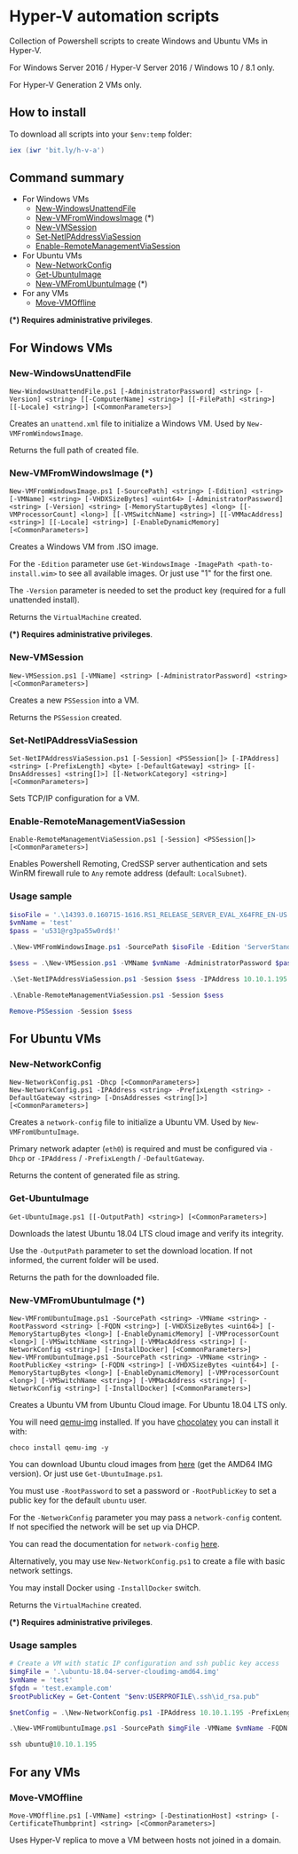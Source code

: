 # Hyper-V automation scripts

Collection of Powershell scripts to create Windows and Ubuntu VMs in Hyper-V.

For Windows Server 2016 / Hyper-V Server 2016 / Windows 10 / 8.1 only.

For Hyper-V Generation 2 VMs only.



## How to install

To download all scripts into your `$env:temp` folder:

```powershell
iex (iwr 'bit.ly/h-v-a')
```



## Command summary
  - For Windows VMs
    - [New-WindowsUnattendFile](#New-WindowsUnattendFile)
    - [New-VMFromWindowsImage](#New-VMFromWindowsImage_(*)) (*)
    - [New-VMSession](#New-VMSession)
    - [Set-NetIPAddressViaSession](#Set-NetIPAddressViaSession)
    - [Enable-RemoteManagementViaSession](#Enable-RemoteManagementViaSession)
  - For Ubuntu VMs
    - [New-NetworkConfig](#New-NetworkConfig)
    - [Get-UbuntuImage](#Get-UbuntuImage)
    - [New-VMFromUbuntuImage](#New-VMFromUbuntuImage_(*)) (*)
  - For any VMs
    - [Move-VMOffline](#move-vmoffline)

**(*) Requires administrative privileges**.



## For Windows VMs

### New-WindowsUnattendFile

```
New-WindowsUnattendFile.ps1 [-AdministratorPassword] <string> [-Version] <string> [[-ComputerName] <string>] [[-FilePath] <string>] [[-Locale] <string>] [<CommonParameters>]
```

Creates an `unattend.xml` file to initialize a Windows VM. Used by `New-VMFromWindowsImage`.

Returns the full path of created file.



### New-VMFromWindowsImage (*)

```
New-VMFromWindowsImage.ps1 [-SourcePath] <string> [-Edition] <string> [-VMName] <string> [-VHDXSizeBytes] <uint64> [-AdministratorPassword] <string> [-Version] <string> [-MemoryStartupBytes] <long> [[-VMProcessorCount] <long>] [[-VMSwitchName] <string>] [[-VMMacAddress] <string>] [[-Locale] <string>] [-EnableDynamicMemory] [<CommonParameters>]
```

Creates a Windows VM from .ISO image. 

For the `-Edition` parameter use `Get-WindowsImage -ImagePath <path-to-install.wim>` to see all available images. Or just use "1" for the first one.

The `-Version` parameter is needed to set the product key (required for a full unattended install).

Returns the `VirtualMachine` created.

**(*) Requires administrative privileges**.



### New-VMSession

```
New-VMSession.ps1 [-VMName] <string> [-AdministratorPassword] <string> [<CommonParameters>]
```

Creates a new `PSSession` into a VM.

Returns the `PSSession` created.



### Set-NetIPAddressViaSession

```
Set-NetIPAddressViaSession.ps1 [-Session] <PSSession[]> [-IPAddress] <string> [-PrefixLength] <byte> [-DefaultGateway] <string> [[-DnsAddresses] <string[]>] [[-NetworkCategory] <string>] [<CommonParameters>]
```

Sets TCP/IP configuration for a VM.



### Enable-RemoteManagementViaSession

```
Enable-RemoteManagementViaSession.ps1 [-Session] <PSSession[]> [<CommonParameters>]
```

Enables Powershell Remoting, CredSSP server authentication and sets WinRM firewall rule to `Any` remote address (default: `LocalSubnet`).



### Usage sample

```powershell
$isoFile = '.\14393.0.160715-1616.RS1_RELEASE_SERVER_EVAL_X64FRE_EN-US.ISO'
$vmName = 'test'
$pass = 'u531@rg3pa55w0rd$!'

.\New-VMFromWindowsImage.ps1 -SourcePath $isoFile -Edition 'ServerStandardCore' -VMName $vmName -VHDXSizeBytes 60GB -AdministratorPassword $pass -Version 'Server2016Standard' -MemoryStartupBytes 2GB -VMProcessorCount 2

$sess = .\New-VMSession.ps1 -VMName $vmName -AdministratorPassword $pass

.\Set-NetIPAddressViaSession.ps1 -Session $sess -IPAddress 10.10.1.195 -PrefixLength 16 -DefaultGateway 10.10.1.250 -DnsAddresses '8.8.8.8','8.8.4.4' -NetworkCategory 'Public'

.\Enable-RemoteManagementViaSession.ps1 -Session $sess

Remove-PSSession -Session $sess
```



## For Ubuntu VMs

### New-NetworkConfig

```
New-NetworkConfig.ps1 -Dhcp [<CommonParameters>]
New-NetworkConfig.ps1 -IPAddress <string> -PrefixLength <string> -DefaultGateway <string> [-DnsAddresses <string[]>] [<CommonParameters>]
```

Creates a `network-config` file to initialize a Ubuntu VM. Used by `New-VMFromUbuntuImage`.

Primary network adapter (`eth0`) is required and must be configured via `-Dhcp` or `-IPAddress` / `-PrefixLength` / `-DefaultGateway`.

Returns the content of generated file as string.



### Get-UbuntuImage

```
Get-UbuntuImage.ps1 [[-OutputPath] <string>] [<CommonParameters>]
```

Downloads the latest Ubuntu 18.04 LTS cloud image and verify its integrity.

Use the `-OutputPath` parameter to set the download location. If not informed, the current folder will be used.

Returns the path for the downloaded file.



### New-VMFromUbuntuImage (*)

```
New-VMFromUbuntuImage.ps1 -SourcePath <string> -VMName <string> -RootPassword <string> [-FQDN <string>] [-VHDXSizeBytes <uint64>] [-MemoryStartupBytes <long>] [-EnableDynamicMemory] [-VMProcessorCount <long>] [-VMSwitchName <string>] [-VMMacAddress <string>] [-NetworkConfig <string>] [-InstallDocker] [<CommonParameters>]
New-VMFromUbuntuImage.ps1 -SourcePath <string> -VMName <string> -RootPublicKey <string> [-FQDN <string>] [-VHDXSizeBytes <uint64>] [-MemoryStartupBytes <long>] [-EnableDynamicMemory] [-VMProcessorCount <long>] [-VMSwitchName <string>] [-VMMacAddress <string>] [-NetworkConfig <string>] [-InstallDocker] [<CommonParameters>]
```

Creates a Ubuntu VM from Ubuntu Cloud image. For Ubuntu 18.04 LTS only.

You will need [qemu-img](https://cloudbase.it/qemu-img-windows/) installed. If you have [chocolatey](https://chocolatey.org/) you can install it with:

```
choco install qemu-img -y
```

You can download Ubuntu cloud images from [here](https://cloud-images.ubuntu.com/releases/18.04/release/) (get the AMD64 IMG version). Or just use `Get-UbuntuImage.ps1`.

You must use `-RootPassword` to set a password or `-RootPublicKey` to set a public key for the default `ubuntu` user.

For the `-NetworkConfig` parameter you may pass a `network-config` content. If not specified the network will be set up via DHCP. 

You can read the documentation for `network-config` [here](http://cloudinit.readthedocs.io/en/latest/topics/network-config-format-v2.html).

Alternatively, you may use `New-NetworkConfig.ps1` to create a file with basic network settings.

You may install Docker using `-InstallDocker` switch.

Returns the `VirtualMachine` created.

**(*) Requires administrative privileges**.



### Usage samples

```powershell
# Create a VM with static IP configuration and ssh public key access
$imgFile = '.\ubuntu-18.04-server-cloudimg-amd64.img'
$vmName = 'test'
$fqdn = 'test.example.com'
$rootPublicKey = Get-Content "$env:USERPROFILE\.ssh\id_rsa.pub"

$netConfig = .\New-NetworkConfig.ps1 -IPAddress 10.10.1.195 -PrefixLength 16 -DefaultGateway 10.10.1.250 -DnsAddresses '8.8.8.8','8.8.4.4'

.\New-VMFromUbuntuImage.ps1 -SourcePath $imgFile -VMName $vmName -FQDN $fqdn -RootPublicKey $userPublicKey -VHDXSizeBytes 60GB -MemoryStartupBytes 2GB -VMProcessorCount 2 -NetworkConfig $netConfig

ssh ubuntu@10.10.1.195
```


## For any VMs

### Move-VMOffline

```
Move-VMOffline.ps1 [-VMName] <string> [-DestinationHost] <string> [-CertificateThumbprint] <string> [<CommonParameters>]
```

Uses Hyper-V replica to move a VM between hosts not joined in a domain.
